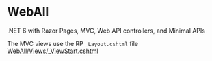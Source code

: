 # WebAll
.NET 6 with Razor Pages, MVC, Web API controllers, and Minimal APIs

The MVC views use the RP `_Layout.cshtml` file [WebAll/Views/_ViewStart.cshtml](https://github.com/dotnet/AspNetCore.Docs/blob/main/aspnetcore/startup/6.0_samples/WebAll/Views/_ViewStart.cshtml)

